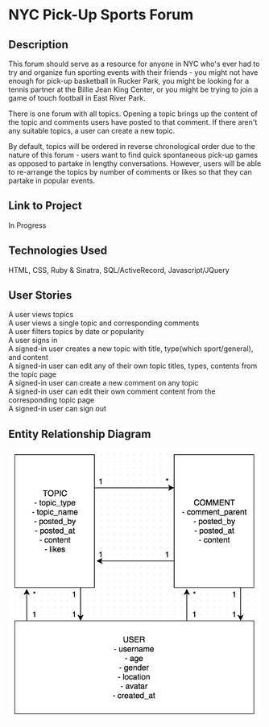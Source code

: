 # NYC Pick-Up Sports Forum

## Description
This forum should serve as a resource for anyone in NYC who's ever had to try and organize fun sporting events with their friends - you might not have enough for pick-up basketball in Rucker Park, you might be looking for a tennis partner at the Billie Jean King Center, or you might be trying to join a game of touch football in East River Park.

There is one forum with all topics. Opening a topic brings up the content of the topic and comments users have posted to that comment. If there aren't any suitable topics, a user can create a new topic.

By default, topics will be ordered in reverse chronological order due to the nature of this forum - users want to find quick spontaneous pick-up games as opposed to partake in lengthy conversations. However, users will be able to re-arrange the topics by number of comments or likes so that they can partake in popular events.

## Link to Project
In Progress

## Technologies Used
HTML, CSS, Ruby & Sinatra, SQL/ActiveRecord, Javascript/JQuery

## User Stories
A user views topics  
A user views a single topic and corresponding comments  
A user filters topics by date or popularity  
A user signs in  
A signed-in user creates a new topic with title, type(which sport/general), and content  
A signed-in user can edit any of their own topic titles, types, contents from the topic page  
A signed-in user can create a new comment on any topic  
A signed-in user can edit their own comment content from the corresponding topic page  
A signed-in user can sign out  

## Entity Relationship Diagram
<img src="public/img/erd.png" alt="This is where an ERD should be!" width="500px"/>
